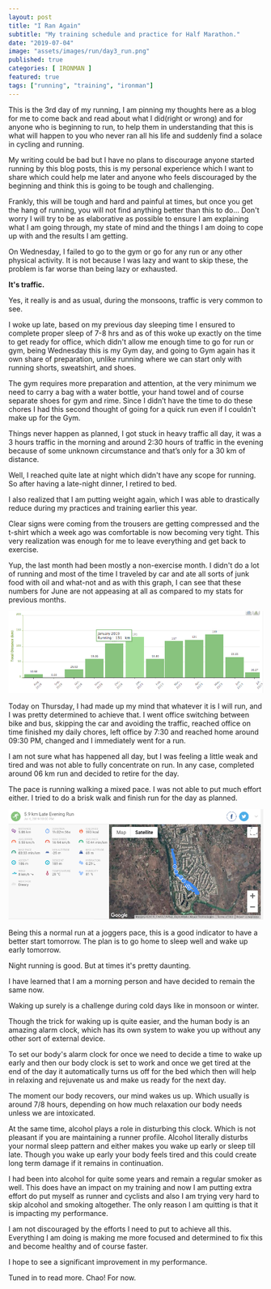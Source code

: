 ```yaml
---
layout: post
title: "I Ran Again"
subtitle: "My training schedule and practice for Half Marathon."
date: "2019-07-04"
image: "assets/images/run/day3_run.png"
published: true
categories: [ IRONMAN ]
featured: true
tags: ["running", "training", "ironman"]
---
```

This is the 3rd day of my running, I am pinning my thoughts here as a blog for me to come back and read about what I did(right or wrong) and for anyone who is beginning to run, to help them in understanding that this is what will happen to you who never ran all his life and suddenly find a solace in cycling and running.

My writing could be bad but I have no plans to discourage anyone started running by this blog posts, this is my personal experience which I want to share which could help me later and anyone who feels discouraged by the beginning and think this is going to be tough and challenging.

Frankly, this will be tough and hard and painful at times, but once you get the hang of running, you will not find anything better than this to do... Don't worry I will try to be as elaborative as possible to ensure I am explaining what I am going through, my state of mind and the things I am doing to cope up with and the results I am getting.

On Wednesday, I failed to go to the gym or go for any run or any other physical activity. It is not because I was lazy and want to skip these, the problem is far worse than being lazy or exhausted.

**It's traffic.**

Yes, it really is and as usual, during the monsoons, traffic is very common to see.

I woke up late, based on my previous day sleeping time I ensured to complete proper sleep of 7-8 hrs and as of this woke up exactly on the time to get ready for office, which didn't allow me enough time to go for run or gym, being Wednesday this is my Gym day, and going to Gym again has it own share of preparation, unlike running where we can start only with running shorts, sweatshirt, and shoes.

The gym requires more preparation and attention, at the very minimum we need to carry a bag with a water bottle, your hand towel and of course separate shoes for gym and rime.  Since I didn’t have the time to do these chores I had this second thought of going for a quick run even if I couldn't make up for the Gym.

Things never happen as planned, I got stuck in heavy traffic all day, it was a 3 hours traffic in the morning and around 2:30 hours of traffic in the evening because of some unknown circumstance and that’s only for a 30 km of distance.

Well, I reached quite late at night which didn't have any scope for running. So after having a late-night dinner, I retired to bed.

I also realized that I am putting weight again, which I was able to drastically reduce during my practices and training earlier this year.

Clear signs were coming from the trousers are getting compressed and the t-shirt which a week ago was comfortable is now becoming very tight. This very realization was enough for me to leave everything and get back to exercise.

Yup, the last month had been mostly a non-exercise month. I didn't do a lot of running and most of the time I traveled by car and ate all sorts of junk food with oil and what-not and as with this graph, I can see that these numbers for June are not appeasing at all as compared to my stats for previous months.

![my running stats](/assets/images/run/2019stats.png)

Today on Thursday, I had made up my mind that whatever it is I will run, and I was pretty determined to achieve that. I went office switching between bike and bus, skipping the car and avoiding the traffic, reached office on time finished my daily chores, left office by 7:30 and reached home around 09:30 PM, changed and I immediately went for a run.

I am not sure what has happened all day, but I was feeling a little weak and tired and was not able to fully concentrate on run. In any case, completed around  06 km run and decided to retire for the day.

The pace is running walking a mixed pace. I was not able to put much effort either. I tried to do a brisk walk and finish run for the day as planned.

![Day2 Small run for 6 KM](/assets/images/run/day3_run.png)

Being this a normal run at a joggers pace, this is a good indicator to have a better start tomorrow.  The plan is to go home to sleep well and wake up early tomorrow.

Night running is good. But at times it's pretty daunting.

I have learned that I am a morning person and have decided to remain the same now.

Waking up surely is a challenge during cold days like in monsoon or winter.

Though the trick for waking up is quite easier, and the human body is an amazing alarm clock, which has its own system to wake you up without any other sort of external device.

To set our body's alarm clock for once we need to decide a time to wake up early and then our body clock is set to work and once we get tired at the end of the day it automatically turns us off for the bed which then will help in relaxing and rejuvenate us and make us ready for the next day.

The moment our body recovers, our mind wakes us up. Which usually is around 7/8 hours, depending on how much relaxation our body needs unless we are intoxicated.

At the same time, alcohol plays a role in disturbing this clock. Which is not pleasant if you are maintaining a runner profile. Alcohol literally disturbs your normal sleep pattern and either makes you wake up early or sleep till late.  Though you wake up early your body feels tired and this could create long term damage if it remains in continuation.

I had been into alcohol for quite some years and remain a regular smoker as well. This does have an impact on my training and now I am putting extra effort do put myself as runner and cyclists and also I am trying very hard to skip alcohol and smoking altogether. The only reason I am quitting is that it is impacting my performance.

I am not discouraged by the efforts I need to put to achieve all this. Everything I am doing is making me more focused and determined to fix this and become healthy and of course faster.

I hope to see a significant improvement in my performance.

Tuned in to read more. Chao! For now.
